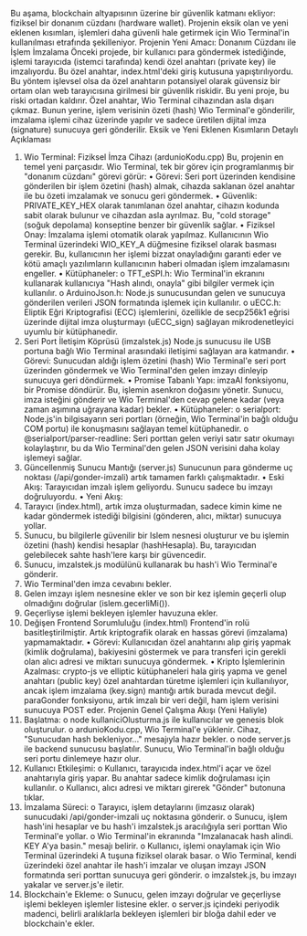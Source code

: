 Bu aşama, blockchain altyapısının üzerine bir güvenlik katmanı ekliyor: fiziksel bir donanım cüzdanı (hardware wallet). Projenin eksik olan ve yeni eklenen kısımları, işlemleri daha güvenli hale getirmek için Wio Terminal'in kullanılması etrafında şekilleniyor.
Projenin Yeni Amacı: Donanım Cüzdanı ile İşlem İmzalama
Önceki projede, bir kullanıcı para göndermek istediğinde, işlemi tarayıcıda (istemci tarafında) kendi özel anahtarı (private key) ile imzalıyordu. Bu özel anahtar, index.html'deki giriş kutusuna yapıştırılıyordu. Bu yöntem işlevsel olsa da özel anahtarın potansiyel olarak güvensiz bir ortam olan web tarayıcısına girilmesi bir güvenlik riskidir.
Bu yeni proje, bu riski ortadan kaldırır. Özel anahtar, Wio Terminal cihazından asla dışarı çıkmaz. Bunun yerine, işlem verisinin özeti (hash) Wio Terminal'e gönderilir, imzalama işlemi cihaz üzerinde yapılır ve sadece üretilen dijital imza (signature) sunucuya geri gönderilir.
Eksik ve Yeni Eklenen Kısımların Detaylı Açıklaması
1. Wio Terminal: Fiziksel İmza Cihazı (ardunioKodu.cpp)
Bu, projenin en temel yeni parçasıdır. Wio Terminal, tek bir görev için programlanmış bir "donanım cüzdanı" görevi görür:
•	Görevi: Seri port üzerinden kendisine gönderilen bir işlem özetini (hash) almak, cihazda saklanan özel anahtar ile bu özeti imzalamak ve sonucu geri göndermek.
•	Güvenlik: PRIVATE_KEY_HEX olarak tanımlanan özel anahtar, cihazın kodunda sabit olarak bulunur ve cihazdan asla ayrılmaz. Bu, "cold storage" (soğuk depolama) konseptine benzer bir güvenlik sağlar.
•	Fiziksel Onay: İmzalama işlemi otomatik olarak yapılmaz. Kullanıcının Wio Terminal üzerindeki WIO_KEY_A düğmesine fiziksel olarak basması gerekir. Bu, kullanıcının her işlemi bizzat onayladığını garanti eder ve kötü amaçlı yazılımların kullanıcının haberi olmadan işlem imzalamasını engeller.
•	Kütüphaneler: 
o	TFT_eSPI.h: Wio Terminal'in ekranını kullanarak kullanıcıya "Hash alındı, onayla" gibi bilgiler vermek için kullanılır.
o	ArduinoJson.h: Node.js sunucusundan gelen ve sunucuya gönderilen verileri JSON formatında işlemek için kullanılır.
o	uECC.h: Eliptik Eğri Kriptografisi (ECC) işlemlerini, özellikle de secp256k1 eğrisi üzerinde dijital imza oluşturmayı (uECC_sign) sağlayan mikrodenetleyici uyumlu bir kütüphanedir.
2. Seri Port İletişim Köprüsü (imzaIstek.js)
Node.js sunucusu ile USB portuna bağlı Wio Terminal arasındaki iletişimi sağlayan ara katmandır.
•	Görevi: Sunucudan aldığı işlem özetini (hash) Wio Terminal'e seri port üzerinden göndermek ve Wio Terminal'den gelen imzayı dinleyip sunucuya geri döndürmek.
•	Promise Tabanlı Yapı: imzaAl fonksiyonu, bir Promise döndürür. Bu, işlemin asenkron doğasını yönetir. Sunucu, imza isteğini gönderir ve Wio Terminal'den cevap gelene kadar (veya zaman aşımına uğrayana kadar) bekler.
•	Kütüphaneler:
o	serialport: Node.js'in bilgisayarın seri portları (örneğin, Wio Terminal'in bağlı olduğu COM portu) ile konuşmasını sağlayan temel kütüphanedir.
o	@serialport/parser-readline: Seri porttan gelen veriyi satır satır okumayı kolaylaştırır, bu da Wio Terminal'den gelen JSON verisini daha kolay işlemeyi sağlar.
3. Güncellenmiş Sunucu Mantığı (server.js)
Sunucunun para gönderme uç noktası (/api/gonder-imzali) artık tamamen farklı çalışmaktadır.
•	Eski Akış: Tarayıcıdan imzalı işlem geliyordu. Sunucu sadece bu imzayı doğruluyordu.
•	Yeni Akış:
1.	Tarayıcı (index.html), artık imza oluşturmadan, sadece kimin kime ne kadar göndermek istediği bilgisini (gönderen, alıcı, miktar) sunucuya yollar.
2.	Sunucu, bu bilgilerle güvenilir bir Islem nesnesi oluşturur ve bu işlemin özetini (hash) kendisi hesaplar (hashHesapla). Bu, tarayıcıdan gelebilecek sahte hash'lere karşı bir güvencedir.
3.	Sunucu, imzaIstek.js modülünü kullanarak bu hash'i Wio Terminal'e gönderir.
4.	Wio Terminal'den imza cevabını bekler.
5.	Gelen imzayı işlem nesnesine ekler ve son bir kez işlemin geçerli olup olmadığını doğrular (islem.gecerliMi()).
6.	Geçerliyse işlemi bekleyen işlemler havuzuna ekler.
4. Değişen Frontend Sorumluluğu (index.html)
Frontend'in rolü basitleştirilmiştir. Artık kriptografik olarak en hassas görevi (imzalama) yapmamaktadır.
•	Görevi: Kullanıcıdan özel anahtarını alıp giriş yapmak (kimlik doğrulama), bakiyesini göstermek ve para transferi için gerekli olan alıcı adresi ve miktarı sunucuya göndermek.
•	Kripto İşlemlerinin Azalması: crypto-js ve elliptic kütüphaneleri hala giriş yapma ve genel anahtarı (public key) özel anahtardan türetme işlemleri için kullanılıyor, ancak işlem imzalama (key.sign) mantığı artık burada mevcut değil. paraGonder fonksiyonu, artık imzalı bir veri değil, ham işlem verisini sunucuya POST eder.
Projenin Genel Çalışma Akışı (Yeni Haliyle)
1.	Başlatma:
o	node kullaniciOlusturma.js ile kullanıcılar ve genesis blok oluşturulur.
o	ardunioKodu.cpp, Wio Terminal'e yüklenir. Cihaz, "Sunucudan hash bekleniyor..." mesajıyla hazır bekler.
o	node server.js ile backend sunucusu başlatılır. Sunucu, Wio Terminal'in bağlı olduğu seri portu dinlemeye hazır olur.
2.	Kullanıcı Etkileşimi:
o	Kullanıcı, tarayıcıda index.html'i açar ve özel anahtarıyla giriş yapar. Bu anahtar sadece kimlik doğrulaması için kullanılır.
o	Kullanıcı, alıcı adresi ve miktarı girerek "Gönder" butonuna tıklar.
3.	İmzalama Süreci:
o	Tarayıcı, işlem detaylarını (imzasız olarak) sunucudaki /api/gonder-imzali uç noktasına gönderir.
o	Sunucu, işlem hash'ini hesaplar ve bu hash'i imzaIstek.js aracılığıyla seri porttan Wio Terminal'e yollar.
o	Wio Terminal'in ekranında "Imzalanacak hash alindi. KEY A'ya basin." mesajı belirir.
o	Kullanıcı, işlemi onaylamak için Wio Terminal üzerindeki A tuşuna fiziksel olarak basar.
o	Wio Terminal, kendi üzerindeki özel anahtar ile hash'i imzalar ve oluşan imzayı JSON formatında seri porttan sunucuya geri gönderir.
o	imzaIstek.js, bu imzayı yakalar ve server.js'e iletir.
4.	Blockchain'e Ekleme:
o	Sunucu, gelen imzayı doğrular ve geçerliyse işlemi bekleyen işlemler listesine ekler.
o	server.js içindeki periyodik madenci, belirli aralıklarla bekleyen işlemleri bir bloğa dahil eder ve blockchain'e ekler.
